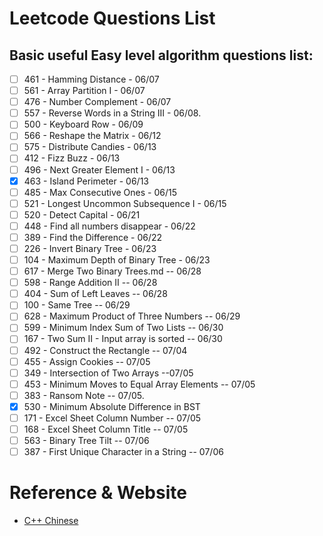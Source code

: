 # Leetcode Questions List

## Basic useful Easy level algorithm questions list:

 - [ ]  461 - Hamming Distance - 06/07
 - [ ]  561 - Array Partition I - 06/07
 - [ ]  476 - Number Complement - 06/07
 - [ ]  557 - Reverse Words in a String III - 06/08.
 - [ ]  500 - Keyboard Row - 06/09
 - [ ]  566 - Reshape the Matrix - 06/12
 - [ ]  575 - Distribute Candies - 06/13
 - [ ]  412 - Fizz Buzz - 06/13
 - [ ]  496 - Next Greater Element I - 06/13
 - [x]  463 - Island Perimeter - 06/13
 - [ ]  485 - Max Consecutive Ones - 06/15
 - [ ]  521 - Longest Uncommon Subsequence I - 06/15
 - [ ]  520 - Detect Capital - 06/21
 - [ ]  448 - Find all numbers disappear - 06/22
 - [ ]  389 - Find the Difference - 06/22
 - [ ]  226 - Invert Binary Tree - 06/23
 - [ ]  104 - Maximum Depth of Binary Tree - 06/23
 - [ ]  617 - Merge Two Binary Trees.md -- 06/28
 - [ ]  598 - Range Addition II -- 06/28
 - [ ]  404 - Sum of Left Leaves -- 06/28
 - [ ]  100 - Same Tree -- 06/29
 - [ ]  628 - Maximum Product of Three Numbers -- 06/29
 - [ ]  599 - Minimum Index Sum of Two Lists -- 06/30
 - [ ]  167 - Two Sum II - Input array is sorted -- 06/30
 - [ ]  492 - Construct the Rectangle -- 07/04
 - [ ]  455 - Assign Cookies -- 07/05
 - [ ]  349 - Intersection of Two Arrays --07/05
 - [ ]  453 - Minimum Moves to Equal Array Elements -- 07/05
 - [ ]  383 - Ransom Note -- 07/05.
 - [x]  530 - Minimum Absolute Difference in BST
 - [ ]  171 - Excel Sheet Column Number -- 07/05
 - [ ]  168 - Excel Sheet Column Title -- 07/05
 - [ ]  563 - Binary Tree Tilt -- 07/06
 - [ ]  387 - First Unique Character in a String -- 07/06
# Reference & Website
* [C++ Chinese ](http://www.runoob.com/cplusplus/cpp-basic-syntax.html)  
